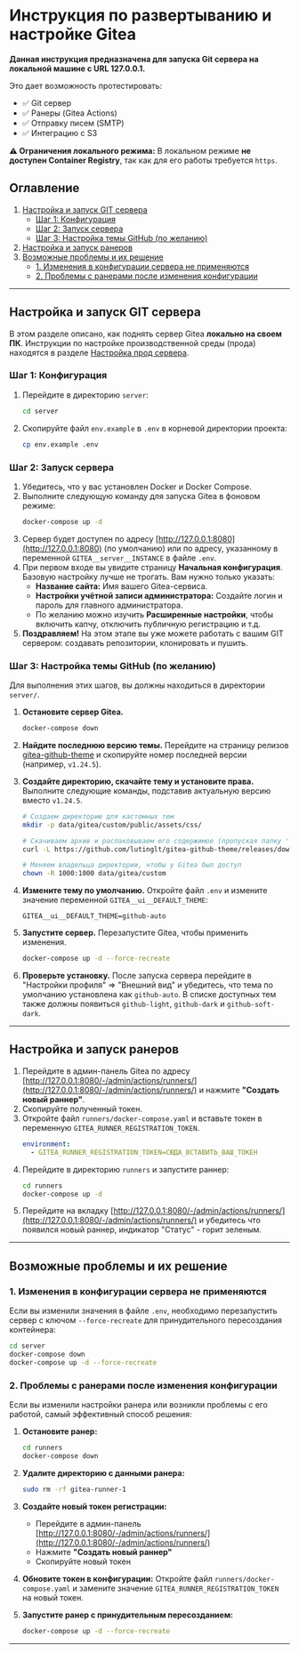# Инструкция по развертыванию и настройке Gitea

**Данная инструкция предназначена для запуска Git сервера на локальной машине с URL 127.0.0.1.** 

Это дает возможность протестировать:
- ✅ Git сервер
- ✅ Ранеры (Gitea Actions)
- ✅ Отправку писем (SMTP)
- ✅ Интеграцию с S3

**⚠️ Ограничения локального режима:**
В локальном режиме **не доступен Container Registry**, так как для его работы требуется `https`.

## Оглавление
1. [Настройка и запуск GIT сервера](#настройка-и-запуск-git-сервера)
    - [Шаг 1: Конфигурация](#шаг-1-конфигурация)
    - [Шаг 2: Запуск сервера](#шаг-2-запуск-сервера)
    - [Шаг 3: Настройка темы GitHub (по желанию)](#шаг-3-настройка-темы-github-по-желанию)
2. [Настройка и запуск ранеров](#настройка-и-запуск-ранеров)
3. [Возможные проблемы и их решение](#возможные-проблемы-и-их-решение)
    - [1. Изменения в конфигурации сервера не применяются](#1-изменения-в-конфигурации-сервера-не-применяются)
    - [2. Проблемы с ранерами после изменения конфигурации](#2-проблемы-с-ранерами-после-изменения-конфигурации)


---

## Настройка и запуск GIT сервера

В этом разделе описано, как поднять сервер Gitea **локально на своем ПК**. Инструкции по настройке производственной среды (прода) находятся в разделе [Настройка прод сервера](#настройка-прод-сервера).

### Шаг 1: Конфигурация
1.  Перейдите в директорию `server`:
    ```bash
    cd server
    ```
2.  Скопируйте файл `env.example` в `.env` в корневой директории проекта:
    ```bash
    cp env.example .env
    ```

### Шаг 2: Запуск сервера

1.  Убедитесь, что у вас установлен Docker и Docker Compose.
2.  Выполните следующую команду для запуска Gitea в фоновом режиме:
    ```bash
    docker-compose up -d
    ```
3.  Сервер будет доступен по адресу [http://127.0.0.1:8080](http://127.0.0.1:8080) (по умолчанию) или по адресу, указанному в переменной `GITEA__server__INSTANCE` в файле `.env`.
4.  При первом входе вы увидите страницу **Начальная конфигурация**. Базовую настройку лучше не трогать. Вам нужно только указать:
    -   **Название сайта:** Имя вашего Gitea-сервиса.
    -   **Настройки учётной записи администратора:** Создайте логин и пароль для главного администратора.
    -   По желанию можно изучить **Расширенные настройки**, чтобы включить капчу, отключить публичную регистрацию и т.д.
5.  **Поздравляем!** На этом этапе вы уже можете работать с вашим GIT сервером: создавать репозитории, клонировать и пушить.

### Шаг 3: Настройка темы GitHub (по желанию)

Для выполнения этих шагов, вы должны находиться в директории `server/`.

1.  **Остановите сервер Gitea.**
    ```bash
    docker-compose down
    ```

2.  **Найдите последнюю версию темы.**
    Перейдите на страницу релизов [gitea-github-theme](https://github.com/lutinglt/gitea-github-theme/releases) и скопируйте номер последней версии (например, `v1.24.5`).

3.  **Создайте директорию, скачайте тему и установите права.**
    Выполните следующие команды, подставив актуальную версию вместо `v1.24.5`.
    ```bash
    # Создаем директорию для кастомных тем
    mkdir -p data/gitea/custom/public/assets/css/

    # Скачиваем архив и распаковываем его содержимое (пропуская папку 'dist')
    curl -L https://github.com/lutinglt/gitea-github-theme/releases/download/v1.24.5/theme-github.tar.gz | tar -xz --strip-components=1 -C data/gitea/custom/public/assets/css/

    # Меняем владельца директории, чтобы у Gitea был доступ
    chown -R 1000:1000 data/gitea/custom
    ```

4.  **Измените тему по умолчанию.**
    Откройте файл `.env` и измените значение переменной `GITEA__ui__DEFAULT_THEME`:
    ```
    GITEA__ui__DEFAULT_THEME=github-auto
    ```

5.  **Запустите сервер.**
    Перезапустите Gitea, чтобы применить изменения.
    ```bash
    docker-compose up -d --force-recreate
    ```

6.  **Проверьте установку.**
    После запуска сервера перейдите в "Настройки профиля" => "Внешний вид" и убедитесь, что тема по умолчанию установлена как `github-auto`. В списке доступных тем также должны появиться `github-light`, `github-dark` и `github-soft-dark`.

---

## Настройка и запуск ранеров

1.  Перейдите в админ-панель Gitea по адресу [http://127.0.0.1:8080/-/admin/actions/runners/](http://127.0.0.1:8080/-/admin/actions/runners/) и нажмите **"Создать новый раннер"**.
2.  Скопируйте полученный токен.
3.  Откройте файл `runners/docker-compose.yaml` и вставьте токен в переменную `GITEA_RUNNER_REGISTRATION_TOKEN`.
    ```yaml
    environment:
      - GITEA_RUNNER_REGISTRATION_TOKEN=СЮДА_ВСТАВИТЬ_ВАШ_ТОКЕН
    ```
4.  Перейдите в директорию `runners` и запустите раннер:
    ```bash
    cd runners
    docker-compose up -d
    ```
5.  Перейдите на вкладку [http://127.0.0.1:8080/-/admin/actions/runners/](http://127.0.0.1:8080/-/admin/actions/runners/) и убедитесь что появился новый раннер, индикатор "Статус" - горит зеленым.

---

## Возможные проблемы и их решение

### 1. Изменения в конфигурации сервера не применяются

Если вы изменили значения в файле `.env`, необходимо перезапустить сервер с ключом `--force-recreate` для принудительного пересоздания контейнера:

```bash
cd server
docker-compose down
docker-compose up -d --force-recreate
```

### 2. Проблемы с ранерами после изменения конфигурации

Если вы изменили настройки ранера или возникли проблемы с его работой, самый эффективный способ решения:

1. **Остановите ранер:**
   ```bash
   cd runners
   docker-compose down
   ```

2. **Удалите директорию с данными ранера:**
   ```bash
   sudo rm -rf gitea-runner-1
   ```

3. **Создайте новый токен регистрации:**
   - Перейдите в админ-панель [http://127.0.0.1:8080/-/admin/actions/runners/](http://127.0.0.1:8080/-/admin/actions/runners/)
   - Нажмите **"Создать новый раннер"**
   - Скопируйте новый токен

4. **Обновите токен в конфигурации:**
   Откройте файл `runners/docker-compose.yaml` и замените значение `GITEA_RUNNER_REGISTRATION_TOKEN` на новый токен.

5. **Запустите ранер с принудительным пересозданием:**
   ```bash
   docker-compose up -d --force-recreate
   ```

---
